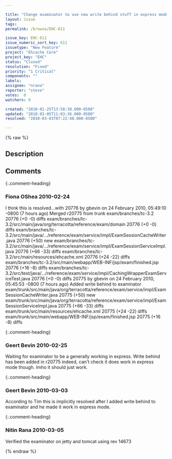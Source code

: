 ```yaml
---

title: "Change examinator to use new write behind stuff in express mode"
layout: issue
tags: 
permalink: /browse/EHC-611

issue_key: EHC-611
issue_numeric_sort_key: 611
issuetype: "New Feature"
project: "Ehcache Core"
project_key: "EHC"
status: "Closed"
resolution: "Fixed"
priority: "1 Critical"
components: ""
labels: 
assignee: "nrana"
reporter: "steve"
votes:  0
watchers: 0

created: "2010-01-25T13:58:30.000-0500"
updated: "2010-03-05T11:03:36.000-0500"
resolved: "2010-03-03T07:22:40.000-0500"

---
```




{% raw %}



## Description

<div markdown="1" class="description">



</div>

## Comments


{:.comment-heading}
### **Fiona OShea** <span class="date">2010-02-24</span>

<div markdown="1" class="comment">

I think this is resolved...with 
20776 by gbevin on 24 February 2010, 05:49:10 -0800 (7 hours ago)
Merged r20775 from trunk 
exam/branches/tc-3.2 20776    (+0 -0) diffs
exam/branches/tc-3.2/src/main/java/org/terracotta/reference/exam/domain 20776    (+0 -0) diffs
exam/branches/tc-3.2/src/main/java/.../reference/exam/service/impl/ExamSessionCacheWriter.java 20776    (+50) new
exam/branches/tc-3.2/src/main/java/.../reference/exam/service/impl/ExamSessionServiceImpl.java 20776    (+66 -33) diffs
exam/branches/tc-3.2/src/main/resources/ehcache.xml 20776    (+24 -22) diffs
exam/branches/tc-3.2/src/main/webapp/WEB-INF/jsp/exam/finished.jsp 20776    (+16 -8) diffs
exam/branches/tc-3.2/src/test/java/.../reference/exam/service/impl/CachingWrapperExamServiceTest.java 20776    (+0 -0) diffs
20775 by gbevin on 24 February 2010, 05:45:53 -0800 (7 hours ago)
Added write behind to examinator
exam/trunk/src/main/java/org/terracotta/reference/exam/service/impl/ExamSessionCacheWriter.java 20775    (+50) new
exam/trunk/src/main/java/org/terracotta/reference/exam/service/impl/ExamSessionServiceImpl.java 20775    (+66 -33) diffs
exam/trunk/src/main/resources/ehcache.xml 20775    (+24 -22) diffs
exam/trunk/src/main/webapp/WEB-INF/jsp/exam/finished.jsp 20775    (+16 -8) diffs

</div>


{:.comment-heading}
### **Geert Bevin** <span class="date">2010-02-25</span>

<div markdown="1" class="comment">

Waiting for examinator to be a generally working in express. Write behind has been added in r20775 indeed, can't check it does work in express mode though. Imho it should just work.

</div>


{:.comment-heading}
### **Geert Bevin** <span class="date">2010-03-03</span>

<div markdown="1" class="comment">

According to Tim this is implicitly resolved after I added write behind to examinator and he made it work in express mode.

</div>


{:.comment-heading}
### **Nitin Rana** <span class="date">2010-03-05</span>

<div markdown="1" class="comment">

Verified the examinator on jetty and tomcat using rev 14673

</div>



{% endraw %}
